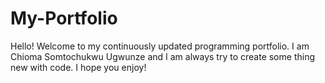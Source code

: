 # My-Portfolio
Hello! Welcome to my continuously updated programming portfolio. I am Chioma Somtochukwu Ugwunze and I am always try to create some thing new with code. I hope you enjoy!
